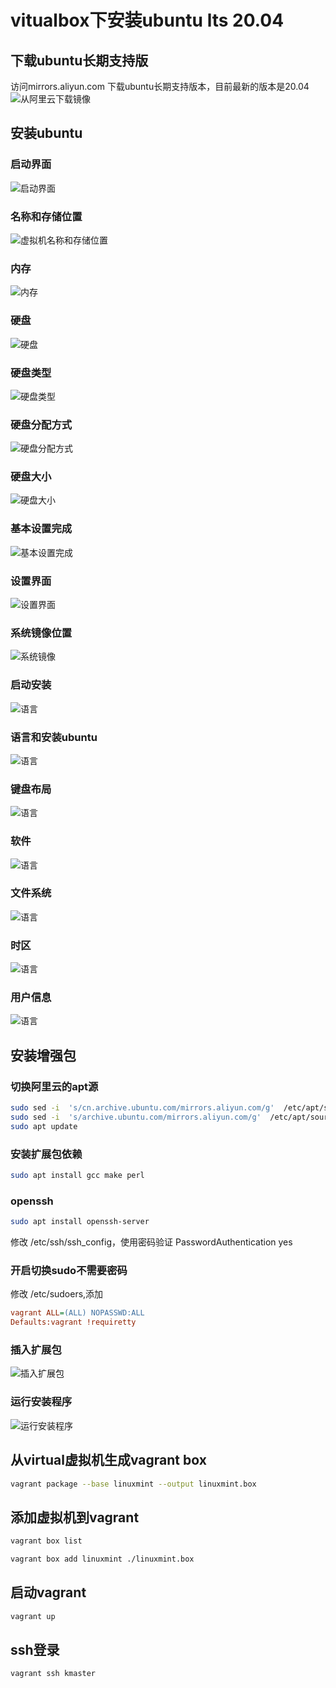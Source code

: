 # vitualbox下安装ubuntu lts 20.04
## 下载ubuntu长期支持版
访问mirrors.aliyun.com 下载ubuntu长期支持版本，目前最新的版本是20.04
![从阿里云下载镜像](images/download_ubuntu_lts_from_aliyun.png)

## 安装ubuntu
### 启动界面
![启动界面](images/ubuntu_setup_1_setup_ui.png)
### 名称和存储位置
![虚拟机名称和存储位置](images/ubuntu_setup_2_os_meta.png)
### 内存
![内存](images/ubuntu_setup_3_os_memory.png)
### 硬盘
![硬盘](images/ubuntu_setup_4_os_disk.png)
### 硬盘类型
![硬盘类型](images/ubuntu_setup_5_os_disk_type.png)
### 硬盘分配方式
![硬盘分配方式](images/ubuntu_setup_6_os_disk_allocate.png)
### 硬盘大小
![硬盘大小](images/ubuntu_setup_7_os_disk_size.png)
### 基本设置完成
![基本设置完成](images/ubuntu_setup_8_setup_complete.png)
### 设置界面
![设置界面](images/ubuntu_setup_9_setting.png)
### 系统镜像位置
![系统镜像](images/ubuntu_setup_10_setting_image_location.png)
### 启动安装
![语言](images/ubuntu_setup_11_startup.png)
### 语言和安装ubuntu
![语言](images/ubuntu_setup_12_language.png)
### 键盘布局
![语言](images/ubuntu_setup_13_language.png)
### 软件
![语言](images/ubuntu_setup_14_soft.png)
### 文件系统
![语言](images/ubuntu_setup_15_disk.png)
### 时区
![语言](images/ubuntu_setup_16_zone.png)
### 用户信息
![语言](images/ubuntu_setup_17_user.png)

## 安装增强包
### 切换阿里云的apt源

```bash
sudo sed -i  's/cn.archive.ubuntu.com/mirrors.aliyun.com/g'  /etc/apt/sources.list
sudo sed -i  's/archive.ubuntu.com/mirrors.aliyun.com/g'  /etc/apt/sources.list
sudo apt update
```

### 安装扩展包依赖
```bash
sudo apt install gcc make perl 
```
### openssh

```bash
sudo apt install openssh-server
```

修改 /etc/ssh/ssh_config，使用密码验证
   PasswordAuthentication yes

### 开启切换sudo不需要密码
修改 /etc/sudoers,添加
```ini
vagrant ALL=(ALL) NOPASSWD:ALL
Defaults:vagrant !requiretty
```

### 插入扩展包
![插入扩展包](images/ubuntu_setup_18_additional.png)

### 运行安装程序
![运行安装程序](images/ubuntu_setup_19_additional_soft.png)


## 从virtual虚拟机生成vagrant box
```bash
vagrant package --base linuxmint --output linuxmint.box
```

## 添加虚拟机到vagrant

```bash
vagrant box list
```

```bash
vagrant box add linuxmint ./linuxmint.box
```

## 启动vagrant

```bash
vagrant up
```

## ssh登录
```bash
vagrant ssh kmaster
```

